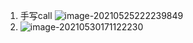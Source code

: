 1. 手写call  ![image-20210525222239849](C:\Users\mi\AppData\Roaming\Typora\typora-user-images\image-20210525222239849.png)
2. ![image-20210530171122230](C:\Users\mi\AppData\Roaming\Typora\typora-user-images\image-20210530171122230.png)